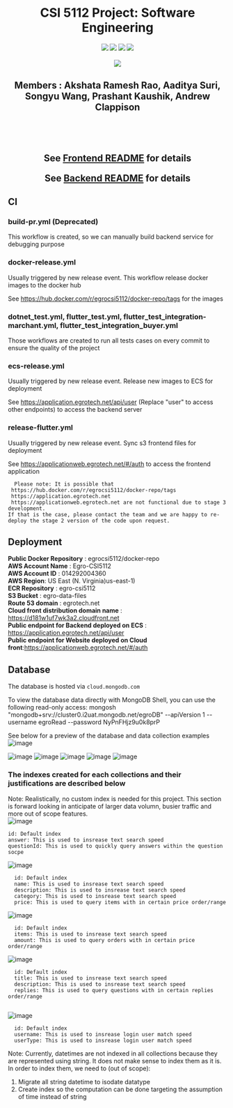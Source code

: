 <h1 align="center">CSI 5112 Project: Software Engineering</h1>

<div align="center">
  <h4>
    <a href="https://github.com/AadityaOfficial/CSI5112-Project/stargazers"><img src="https://img.shields.io/github/stars/AadityaOfficial/CSI5112-Project.svg?style=plasticr"/></a>
    <a href="https://github.com/AadityaOfficial/CSI5112-Project/commits/master"><img src="https://img.shields.io/github/last-commit/AadityaOfficial/CSI5112-Project.svg?style=plasticr"/></a>
        <a href="https://github.com/AadityaOfficial/CSI5112-Project/commits/master"><img src="https://img.shields.io/github/commit-activity/y/AadityaOfficial/CSI5112-Project.svg?style=plasticr"/></a>
      <a href="https://codecov.io/gh/AadityaOfficial/CSI5112-Project">
        <img src="https://codecov.io/gh/AadityaOfficial/CSI5112-Project/branch/main/graph/badge.svg?token=6POY8CSRH7"/>
      </a>
    

  </h4>
</div>

<div align="center">
<a href="https://github.com/AadityaOfficial/CSI5112-Project/graphs/contributors">
  <img src="https://contrib.rocks/image?repo=AadityaOfficial/CSI5112-Project" />
</a> </div>

<h2 align="center">Members : Akshata Ramesh Rao, Aaditya Suri, Songyu Wang, Prashant Kaushik, Andrew Clappison
  

  
  
  <br><br>
  
  
  
See [Frontend README](https://github.com/AadityaOfficial/CSI5112-Project/blob/development/frontend/README.md) for details
  
See [Backend README](https://github.com/akshatarrao/CSI5112-Project/blob/development/backend/README.md) for details


## CI

### build-pr.yml (Deprecated)
This workflow is created, so we can manually build backend service for debugging purpose

### docker-release.yml
Usually triggered by new release event. This workflow release docker images to the docker hub

See https://hub.docker.com/r/egrocsi5112/docker-repo/tags for the images

### dotnet_test.yml, flutter_test.yml, flutter_test_integration-marchant.yml, flutter_test_integration_buyer.yml
Those workflows are created to run all tests cases on every commit to ensure the quality of the project 

### ecs-release.yml
Usually triggered by new release event. Release new images to ECS for deployment

See https://application.egrotech.net/api/user (Replace "user" to access other endpoints) to access the backend server 

### release-flutter.yml
Usually triggered by new release event. Sync s3 frontend files for deployment

See https://applicationweb.egrotech.net/#/auth to access the frontend application

```callout {type: 'info', title: 'Note for Deployment'}
  Please note: It is possible that
 https://hub.docker.com/r/egrocsi5112/docker-repo/tags
 https://application.egrotech.net 
 https://applicationweb.egrotech.net are not functional due to stage 3 development.
If that is the case, please contact the team and we are happy to re-deploy the stage 2 version of the code upon request.
```
  

## Deployment 

<b>Public Docker Repository</b> : egrocsi5112/docker-repo<br>
<b>AWS Account Name</b> : Egro-CSI5112<br>
<b>AWS Account ID</b> : 014292004360<br>
<b>AWS Region</b>: US East (N. Virginia)us-east-1)<br>
<b>ECR Repository</b> : egro-csi5112<br>
<b>S3 Bucket</b> : egro-data-files<br>
<b>Route 53 domain</b> : egrotech.net<br>
<b>Cloud front distribution domain name</b> : https://d181w1uf7wk3a2.cloudfront.net<br>
<b>Public endpoint for Backend deployed on ECS</b> : https://application.egrotech.net/api/user<br>
<b>Public endpoint for Website deployed on Cloud front</b>:https://applicationweb.egrotech.net/#/auth<br>

## Database
  
  The database is hosted via `cloud.mongodb.com`
  
  To view the database data directly with MongoDB Shell, you can use the following read-only access:
  mongosh "mongodb+srv://cluster0.i2uat.mongodb.net/egroDB" --apiVersion 1 --username egroRead --password NyPnFHjz9u0k8prP
  
  See below for a preview of the database and data collection examples
  ![image](https://user-images.githubusercontent.com/98192648/161603379-ad367526-5979-4d62-9fc7-6ed9548d5e3d.png)
  
![image](https://user-images.githubusercontent.com/98192648/161603717-bb9f1c52-6198-45fe-9c44-14be4a94ef8b.png)
  ![image](https://user-images.githubusercontent.com/98192648/161603758-b46d95fd-20d9-4375-af36-6107d20ea3e6.png)
  ![image](https://user-images.githubusercontent.com/98192648/161603792-3b01256d-a6a0-4efe-b9ad-0a270d06bfab.png)
![image](https://user-images.githubusercontent.com/98192648/161603832-d7d33fed-8a9f-480f-8203-ff2deb13f1fe.png)
  ![image](https://user-images.githubusercontent.com/98192648/161603883-d4d74cec-aa70-4c8f-8385-990b195a228e.png)

 ### The indexes created for each collections and their justifications are described below
  Note: Realistically, no custom index is needed for this project. This section is forward looking in anticipate of larger data volumn, busier traffic and more out of scope features.    
  ![image](https://user-images.githubusercontent.com/98192648/161604120-b04f5eea-4f3e-40d2-9952-7cb1885dcbaa.png)
  ```
  id: Default index
  answer: This is used to insrease text search speed
  questionId: This is used to quickly query answers within the question socpe
  
  ```
  
![image](https://user-images.githubusercontent.com/98192648/161604853-08d83467-57e0-4b8d-ac04-c292f35a5e7a.png)
```
  id: Default index
  name: This is used to insrease text search speed
  description: This is used to insrease text search speed 
  category: This is used to insrease text search speed
  price: This is used to query items with in certain price order/range
```
![image](https://user-images.githubusercontent.com/98192648/161605185-3605e5cc-6c29-432d-9946-3a7e5bf735fc.png)
```
  id: Default index
  items: This is used to insrease text search speed
  amount: This is used to query orders with in certain price order/range
  ```
  
  ![image](https://user-images.githubusercontent.com/98192648/161605381-75c6a63e-8238-4c4e-924c-8abc19ace18e.png)
```
  id: Default index
  title: This is used to insrease text search speed
  description: This is used to insrease text search speed
  replies: This is used to query questions with in certain replies order/range
  
  ```
  
  ![image](https://user-images.githubusercontent.com/98192648/161605663-e3a0df8c-1c37-4ee8-8b54-9863fa10a686.png)
```
  id: Default index
  username: This is used to insrease login user match speed
  userType: This is used to insrease login user match speed
  ```
  
  Note: Currently, datetimes are not indexed in all collections because they are represented using string. It does not make sense to index them as it is. In order to index them, we need to (out of scope):
  1. Migrate all string datetime to isodate datatype
  2. Create index so the computation can be done targeting the assumption of time instead of string
